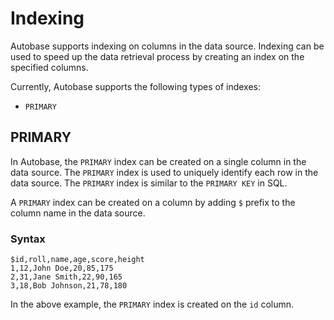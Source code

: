 # Indexing

Autobase supports indexing on columns in the data source. Indexing can be used to speed up the data retrieval process by creating an index on the specified columns.

Currently, Autobase supports the following types of indexes:
- `PRIMARY`

## PRIMARY

In Autobase, the `PRIMARY` index can be created on a single column in the data source. The `PRIMARY` index is used to uniquely identify each row in the data source. The `PRIMARY` index is similar to the `PRIMARY KEY` in SQL.

A `PRIMARY` index can be created on a column by adding `$` prefix to the column name in the data source.

### Syntax

```csv
$id,roll,name,age,score,height
1,12,John Doe,20,85,175
2,31,Jane Smith,22,90,165
3,18,Bob Johnson,21,78,180
```

In the above example, the `PRIMARY` index is created on the `id` column.